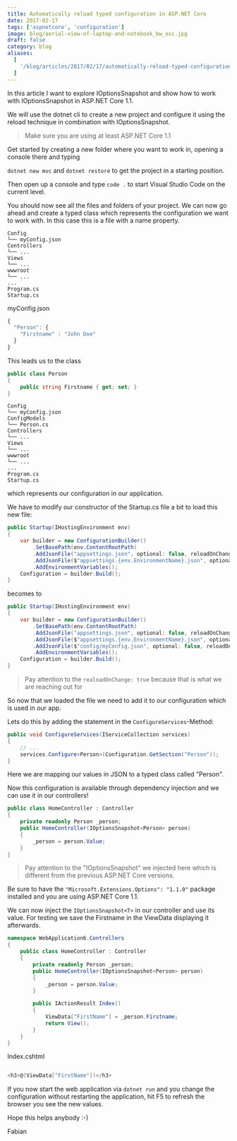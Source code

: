 ```yaml
---
title: Automatically reload typed configuration in ASP.NET Core
date: 2017-02-17
tags: ['aspnetcore', 'configuration']
image: blog/aerial-view-of-laptop-and-notebook_bw_osc.jpg
draft: false
category: blog
aliases:
  [
    '/blog/articles/2017/02/17/automatically-reload-typed-configuration-in-asp-net-core/',
  ]
---
```


In this article I want to explore IOptionsSnapshot and show how to work with IOptionsSnapshot in ASP.NET Core 1.1.

We will use the dotnet cli to create a new project and configure it using the reload technique in combination with IOptionsSnapshot.

> Make sure you are using at least ASP.NET Core 1.1

Get started by creating a new folder where you want to work in, opening a console there and typing

`dotnet new mvc` and `dotnet restore` to get the project in a starting position.

Then open up a console and type `code .` to start Visual Studio Code on the current level.

You should now see all the files and folders of your project. We can now go ahead and create a typed class which represents the configuration we want to work with. In this case this is a file with a name property.

```
Config
└── myConfig.json
Controllers
└── ...
Views
└── ...
wwwroot
└── ...
...
Program.cs
Startup.cs
```

myConfig.json

```javascript
{
  "Person": {
    "Firstname" : "John Doe"
  }
}
```

This leads us to the class

```csharp
public class Person
{
    public string Firstname { get; set; }
}
```

```
Config
└── myConfig.json
ConfigModels
└── Person.cs
Controllers
└── ...
Views
└── ...
wwwroot
└── ...
...
Program.cs
Startup.cs
```

which represents our configuration in our application.

We have to modify our constructor of the Startup.cs file a bit to load this new file:

```csharp
public Startup(IHostingEnvironment env)
{
    var builder = new ConfigurationBuilder()
        .SetBasePath(env.ContentRootPath)
        .AddJsonFile("appsettings.json", optional: false, reloadOnChange: true)
        .AddJsonFile($"appsettings.{env.EnvironmentName}.json", optional: true)
        .AddEnvironmentVariables();
    Configuration = builder.Build();
}
```

becomes to

```csharp
public Startup(IHostingEnvironment env)
{
    var builder = new ConfigurationBuilder()
        .SetBasePath(env.ContentRootPath)
        .AddJsonFile("appsettings.json", optional: false, reloadOnChange: true)
        .AddJsonFile($"appsettings.{env.EnvironmentName}.json", optional: true)
        .AddJsonFile($"config/myConfig.json", optional: false, reloadOnChange: true)
        .AddEnvironmentVariables();
    Configuration = builder.Build();
}
```

> Pay attention to the `realoadOnChange: true` because that is what we are reaching out for

So now that we loaded the file we need to add it to our configuration which is used in our app.

Lets do this by adding the statement in the `ConfigureServices`-Method:

```csharp
public void ConfigureServices(IServiceCollection services)
{
    // ...
    services.Configure<Person>(Configuration.GetSection("Person"));
}
```

Here we are mapping our values in JSON to a typed class called "Person".

Now this configuration is available through dependency injection and we can use it in our controllers!

```csharp
public class HomeController : Controller
{
    private readonly Person _person;
    public HomeController(IOptionsSnapshot<Person> person)
    {
        _person = person.Value;
    }
}
```

> Pay attention to the "IOptionsSnapshot" we injected here which is different from the previous ASP.NET Core versions.

Be sure to have the `"Microsoft.Extensions.Options": "1.1.0"` package installed and you are using ASP.NET Core 1.1.

We can now inject the `IOptionsSnapshot<T>` in our controller and use its value. For testing we save the Firstname in the ViewData displaying it afterwards.

```csharp
namespace WebApplication6.Controllers
{
    public class HomeController : Controller
    {
        private readonly Person _person;
        public HomeController(IOptionsSnapshot<Person> person)
        {
            _person = person.Value;
        }

        public IActionResult Index()
        {
            ViewData["FirstName"] = _person.Firstname;
            return View();
        }
    }
}
```

Index.cshtml

```csharp

<h3>@(ViewData["FirstName"])</h3>

```

If you now start the web application via `dotnet run` and you change the configuration without restarting the application, hit F5 to refresh the browser you see the new values.

Hope this helps anybody :-)

Fabian

